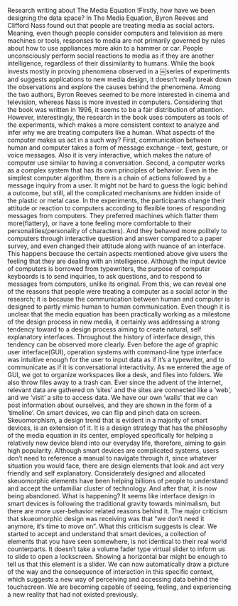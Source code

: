 Research writing about The Media Equation
!Firstly, how have we been designing the data space? In The Media Equation, Byron Reeves and Clifford Nass found out that people are treating media as social actors. Meaning, even though people consider computers and television as mere machines or tools, responses to media are not primarily governed by rules about how to use appliances more akin to a hammer or car. People unconsciously perform social reactions to media as if they are another intelligence, regardless of their dissimilarity to humans. While the book invests mostly in proving phenomena observed in a
￼series of experiments and suggests applications to new media design, it doesn’t really break down the observations and explore the causes behind the phenomena. Among the two authors, Byron Reeves seemed to be more interested in cinema and television, whereas Nass is more invested in computers. Considering that the book was written in 1996, it seems to be a fair distribution of attention. However, interestingly, the research in the book uses computers as tools of the experiments, which makes a more consistent context to analyze and infer why we are treating computers like a human. What aspects of the computer makes us act in a such way?First, communication between human and computer takes a form of message exchange – text, gesture, or voice messages. Also it is very interactive, which makes the nature of computer use similar to having a conversation. Second, a computer works as a complex system that has its own principles of behavior. Even in the simplest computer algorithm, there is a chain of actions followed by a message inquiry from a user. It might not be hard to guess the logic behind a outcome, but still, all the complicated mechanisms are hidden inside of the plastic or metal case. In the experiments, the participants change their attitude or reaction to computers according to flexible tones of responding messages from computers. They preferred machines which flatter them more(flattery), or have a tone feeling more comfortable to their personalities(personality of characters). And they behaved more politely to computers through interactive question and answer compared to a paper survey, and even changed their attitude along with nuance of an interface. This happens because the certain aspects mentioned above give users the feeling that they are dealing with an intelligence. Although the input device of computers is borrowed from typewriters, the purpose of computer keyboards is to send inquiries, to ask questions, and to respond to messages from computers, unlike its original. From this, we can reveal one of the reasons that people were treating a computer as a social actor in the research; it is because the communication between human and computer is designed to partly mimic human to human communication. Even though it is unclear that the media equation has been practically working as a milestone of the design process in new media, it certainly was addressing a strong tendency toward to a design process aiming to create natural, self explanatory interfaces.Throughout the history of interface design, this tendency can be observed more clearly. Even before the age of graphic user interface(GUI), operation systems with command-line type interface was intuitive enough for the user to input data as if it’s a typewriter, and to communicate as if it is conversational interactivity. As we entered the age of GUI, we got to organize workspaces like a desk, and files into folders. We also throw files away to a trash can. Ever since the advent of the internet, relevant data are gathered on ‘sites’ and the sites are connected like a ‘web’, and we ‘visit’ a site to access data. We have our own ‘walls’ that we can post information about ourselves, and they are shown in the form of a ‘timeline’. On smart devices, we can flip and pinch data on screen. Skeuomorphism, a design trend that is evident in a majority of smart devices, is an extension of it. It is a design strategy that has the philosophy of the media equation in its center, employed specifically for helping a relatively new device blend into our everyday life, therefore, aiming to gain high popularity. Although smart devices are complicated systems, users don’t need to reference a manual to navigate through it, since whatever situation you would face, there are design elements that look and act very friendly and self explanatory. Considerately designed and allocated skeuomorphic elements have been helping billions of people to understand and accept the unfamiliar cluster of technology. And after that, it is now being abandoned.What is happening? It seems like interface design in smart devices is following the traditional gravity towards minimalism, but there are more user-behavior related reasons behind it. The major criticism that skueomorphic design was receiving was that “we don’t need it anymore, it’s time to move on”. What this criticism suggests is clear. We started to accept and understand that smart devices, a collection of elements that you have seen somewhere, is not identical to their real world counterparts. It doesn’t take a volume fader type virtual slider to inform us to slide to open a
lockscreen. Showing a horizontal bar might be enough to tell us that this element is a slider. We can now automatically draw a picture of the way and the consequence of interaction in this specific context, which suggests a new way of perceiving and accessing data behind the touchscreen. We are becoming capable of seeing, feeling, and experiencing a new reality that had not existed previously. 